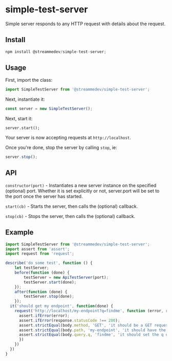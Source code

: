 # simple-test-server
Simple server responds to any HTTP request with details about the request.

## Install
```javascript
npm install @streammedev/simple-test-server;
```

## Usage
First, import the class:
```javascript
import SimpleTestServer from '@streammedev/simple-test-server';
```
Next, instantiate it:
```javascript
const server = new SimpleTestServer();
```
Next, start it:
```
server.start();
```
Your server is now accepting requests at `http://localhost`.

Once you're done, stop the server by calling `stop`, ie:

```javascript
server.stop();  
```

## API
`constructor(port)` - Instantiates a new server instance on the specified (optional) port. Whether it is set explicitly or not, server.port will be set to the port once the server has started.

`start(cb)` - Starts the server, then calls the (optional) callback.

`stop(cb)` - Stops the server, then calls the (optional) callback.

## Example
```javascript
import SimpleTestServer from '@streammedev/simple-test-server';
import assert from 'assert';
import request from 'request';

describe('do some test', function () {
	let testServer;
	before(function (done) {
		testServer = new ApiTestServer(port);
		testServer.start(done);
	});
	after(function (done) {
		testServer.stop(done);
	});
  it('should get my endpoint', function(done) {
    request('http://localhost/my-endpoint?q=findme', function (error, response, body) {
      assert.ifError(error);
      assert.ifError(response.statusCode !== 200);
      assert.strictEqual(body.method, 'GET', 'it should be a GET request');
      assert.strictEqual(body.path, 'my-endpoint', 'it should have the right path');
      assert.strictEqual(body.query.q, 'findme', 'it should set the q query parameter');
      })
    })
  })
}
```
